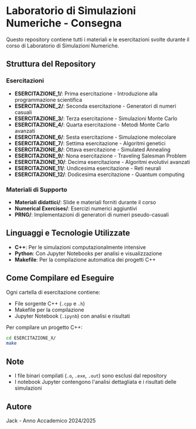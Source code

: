 # Laboratorio di Simulazioni Numeriche - Consegna

Questo repository contiene tutti i materiali e le esercitazioni svolte durante il corso di Laboratorio di Simulazioni Numeriche.

## Struttura del Repository

### Esercitazioni
- **ESERCITAZIONE_1/**: Prima esercitazione - Introduzione alla programmazione scientifica
- **ESERCITAZIONE_2/**: Seconda esercitazione - Generatori di numeri casuali
- **ESERCITAZIONE_3/**: Terza esercitazione - Simulazioni Monte Carlo
- **ESERCITAZIONE_4/**: Quarta esercitazione - Metodi Monte Carlo avanzati
- **ESERCITAZIONE_6/**: Sesta esercitazione - Simulazione molecolare
- **ESERCITAZIONE_7/**: Settima esercitazione - Algoritmi genetici
- **ESERCITAZIONE_8/**: Ottava esercitazione - Simulated Annealing
- **ESERCITAZIONE_9/**: Nona esercitazione - Traveling Salesman Problem
- **ESERCITAZIONE_10/**: Decima esercitazione - Algoritmi evolutivi avanzati
- **ESERCITAZIONE_11/**: Undicesima esercitazione - Reti neurali
- **ESERCITAZIONE_12/**: Dodicesima esercitazione - Quantum computing

### Materiali di Supporto
- **Materiali didattici/**: Slide e materiali forniti durante il corso
- **Numerical Exercises/**: Esercizi numerici aggiuntivi
- **PRNG/**: Implementazioni di generatori di numeri pseudo-casuali

## Linguaggi e Tecnologie Utilizzate
- **C++**: Per le simulazioni computazionalmente intensive
- **Python**: Con Jupyter Notebooks per analisi e visualizzazione
- **Makefile**: Per la compilazione automatica dei progetti C++

## Come Compilare ed Eseguire
Ogni cartella di esercitazione contiene:
- File sorgente C++ (`.cpp` e `.h`)
- Makefile per la compilazione
- Jupyter Notebook (`.ipynb`) con analisi e risultati

Per compilare un progetto C++:
```bash
cd ESERCITAZIONE_X/
make
```

## Note
- I file binari compilati (`.o`, `.exe`, `.out`) sono esclusi dal repository
- I notebook Jupyter contengono l'analisi dettagliata e i risultati delle simulazioni

## Autore
Jack - Anno Accademico 2024/2025